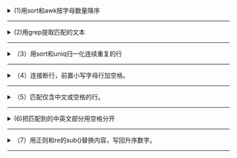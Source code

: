 <details markdown='1'><summary>(1)用sort和awk按字母数量降序</summary>

> (1)使用sort命令和awk命令来按字母数量排序。要按字母数量降序排序，可以在 `sort` 命令中添加 `-r` 选项。命令如下：

```sh
awk '{ print length, $0 }' 临时4.txt | sort -nr | cut -d' ' -f2- > 临时5.txt
```

解释如下：

1. `awk '{ print length, $0 }' ad.txt` 会为每一行前添加一个长度字段。
2. `sort -nr` 会按照数字降序排序。
3. `cut -d' ' -f2-` 会去掉前面的长度字段，只保留原始的文本行。

这样，你的文本将按照每行字母数量从多到少排序。

</details>

---

<details markdown='1'><summary>(2)用grep提取匹配的文本</summary>

> (2)提取每行的输出只包含从行首到第一个冒号（包括冒号）的部分。以下是对命令的详细解释：
```sh
 grep -o '^[^:]*:' text.txt
```

1. **`grep`**: 这是一种搜索工具，用于在文件中查找符合正则表达式的文本。
2. **`-o`**: 这个选项表示只输出匹配的部分，而不是整行。
3. **`'^[^:]*:'`**: 这是一个正则表达式，用于匹配每行中从行首到第一个冒号（包括冒号）的文本。
   - `^`: 表示行首。
   - `[^:]*`: 表示匹配任意数量的不包含冒号的字符。`[^:]` 表示除冒号以外的任意字符，`*` 表示零个或多个这样的字符。
   - `:`: 匹配冒号字符。
4. **`text.txt`**: 这是包含要搜索内容的文件名。

综上所述，`grep -o '^[^:]*:' text.txt` 这个命令会输出文件 `text.txt` 中每一行从行首到第一个冒号（包括冒号）的所有文本部分。例如：

假设 `text.txt` 文件的内容如下：

```
Dora : Kyle... Will they be able to stop the Boulder?
Kyle : I don't think so... Not for long, anyway... You two go on ahead and take refuge in the plaza.
Dora : Aren't you coming?
Kyle : I need to help evacuate the other villagers.
```

运行命令 `grep -o '^[^:]*:' text.txt` 的结果是：

```
Dora :
Kyle :
Dora :
Kyle :
```

每行的输出只包含从行首到第一个冒号（包括冒号）的部分。

</details>

---

<details markdown='1'><summary>（3）用sort和uniq归一化连续重复的行</summary>

> (3)使用sort和 `uniq` 命令来归一化连续重复的行：

假设你有一个文件 `example.txt`，包含如下内容：

```
Dora :
Dora :
Dora :
Dora :
Dora :
Dora :
G's Father:
G's Mother:
G's Father:
G's Mother:
G's Father:
G's Mother:
G's Father:
G'sGrandma:
```

你可以使用以下命令来归一化重复的行：

```bash
sort 临时3.txt | uniq > 临时4.txt
```

这个命令的工作流程如下：

1. `sort example.txt`：首先将文件内容按行排序。
2. `uniq`：然后使用 `uniq` 命令来过滤重复的行。

运行以上命令后，输出将是归一化后的结果：

```
Dora :
G's Father:
G's Mother:
G'sGrandma:
```

这样就去除了重复的行，只保留了每行的一个实例。

如果你想要显示每行重复出现的次数，可以使用 `uniq -c` 命令：

```bash
sort example.txt | uniq -c
```

运行以上命令后，输出将是：

```
      6 Dora :
      4 G's Father:
      4 G's Mother:
      1 G'sGrandma:
```

这显示了每行重复出现的次数，并且去除了重复的行。

</details>

---

<details markdown='1'><summary>（4）连接断行，前置小写字母行加空格。</summary>


> (4)要将断开几行的句子连接并在小写字母开头的行的前面加上一个空格，可以按照以下步骤进行操作：

1. **查找和替换**：
   - 打开您的文本编辑器或IDE。
   - 进入查找和替换功能（通常是快捷键 Ctrl + H 或 Command + Shift + H）。

2. **设置查找和替换参数**：
   - 查找内容：`\n([a-z].*)`
     - `\n` 表示匹配换行符，即匹配每行的开头。
     - `([a-z].*)` 表示匹配以小写字母开头的行，并将其作为第一个捕获组。
   - 替换内容：`  \「$1`
     - 表示保留第一个捕获组的内容，即小写字母开头的行。在开头替换空格后保留捕获组的内容并删除换行符。

3. **执行替换**：
   - 执行一次替换操作，或者选择批量替换所有匹配项。

这个正则表达式会匹配每行开头的小写字母，并在其前面加一个空格。请确保在操作前备份您的文件，以防意外更改。


</details>

---

<details markdown='1'><summary>（5）匹配仅含中文或空格的行。</summary>

> (5)匹配的是包含**只有中文字符或空格**，而不包含任何英文字符的行。这种情况下，可以使用如下的正则表达式：

```regex
^[^\u4E00-\u9FFFa-zA-Z]*[\u4E00-\u9FFF\s]+[^\u4E00-\u9FFFa-zA-Z]*$
```

这个正则表达式的含义是：

- `^` 表示字符串的开头。
- `[^\u4E00-\u9FFFa-zA-Z]*` 匹配零个或多个非中文字符和非英文字符。
- `[\u4E00-\u9FFF\s]+` 匹配一个或多个中文字符或空格。
- `[^\u4E00-\u9FFFa-zA-Z]*` 匹配零个或多个非中文字符和非英文字符。
- `$` 表示字符串的结尾。

这样，它将匹配只包含中文字符或空格的行，而不包含任何英文字符或其他非中文字符的行。

请尝试使用这个正则表达式来匹配你想要的行。

</details>

---

<details markdown='1'><summary>(6)把匹配到的中英文部分用空格分开</summary>


> (6)把匹配到的中文和英文部分使用空格分开，可以使用以下正则表达式：

1. 匹配中文和英文相接：`([\u4e00-\u9fa5]+)([a-zA-Z]+)`
   - `([\u4e00-\u9fa5]+)`: 匹配一个或多个连续的中文字符。
   - `([a-zA-Z]+)`: 匹配一个或多个连续的英文字符。

2. 分开中文和英文部分：
   - 使用 `$1 $2` 替换匹配到的部分，这样可以在中文和英文之间加一个空格。

</details>

---

<details markdown='1'><summary>（7）用正则和re的sub()替换内容，写回升序数字。</summary>


> （7）读取文件，然后使用正则表达式和 `re.sub()` 函数来替换匹配的内容，最后将升序的数字结果写回文件。下面是一个示例代码：

```python
import re

def 增加序号(匹配):
    当前数字 = int(匹配.group(1))
    增加后的数字 = 当前数字 + 1
    return f"[**{增加后的数字:02d}**]"

# 读取文件内容
文件名 = "黄金太阳之破碎封印.md"
with open(文件名, "r", encoding="utf-8") as 文件:
    内容 = 文件.read()

# 替换匹配的内容
结果 = re.sub(r'\[**(\d{2})\'\d{2}**\]', 增加序号, 内容)

# 将结果写回文件
新文件名 = "黄金太阳之破碎封印_updated.md"
with open(新文件名, "w", encoding="utf-8") as 文件:
    文件.write(结果)
```

这段代码会读取名为 "黄金太阳之破碎封印.md" 的文件，替换其中的匹配内容，并将结果写回名为 "黄金太阳之破碎封印_updated.md" 的文件中。

</details>

---